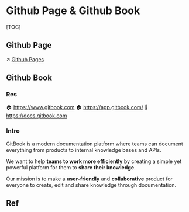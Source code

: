 # Github Page & Github Book

[TOC]



## Github Page
↗ [Github Pages](../../../../Software%20Maintenance%20&%20Operations%20Management/🛬%20Software%20Deployment/Web%20Frontend%20Deployment/🐫%20PageHosting/Github%20Pages.md)



## Github Book
### Res
🏠 https://www.gitbook.com
🏠 https://app.gitbook.com/
📂 https://docs.gitbook.com


### Intro
GitBook is a modern documentation platform where teams can document everything from products to internal knowledge bases and APIs.

We want to help **teams to work more efficiently** by creating a simple yet powerful platform for them to **share their knowledge**.

Our mission is to make a **user-friendly** and **collaborative** product for everyone to create, edit and share knowledge through documentation.



## Ref

